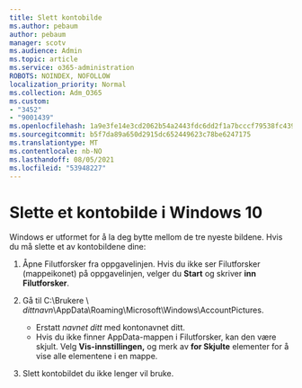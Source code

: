 ```yaml
---
title: Slett kontobilde
ms.author: pebaum
author: pebaum
manager: scotv
ms.audience: Admin
ms.topic: article
ms.service: o365-administration
ROBOTS: NOINDEX, NOFOLLOW
localization_priority: Normal
ms.collection: Adm_O365
ms.custom:
- "3452"
- "9001439"
ms.openlocfilehash: 1a9e3fe14e3cd2062b54a2443fdc6dd2f1a7bcccf79538fc439295ce43082149
ms.sourcegitcommit: b5f7da89a650d2915dc652449623c78be6247175
ms.translationtype: MT
ms.contentlocale: nb-NO
ms.lasthandoff: 08/05/2021
ms.locfileid: "53948227"
---
```

# <a name="delete-an-account-picture-in-windows-10"></a>Slette et kontobilde i Windows 10

Windows er utformet for å la deg bytte mellom de tre nyeste bildene. Hvis du må slette et av kontobildene dine:

1. Åpne Filutforsker fra oppgavelinjen. Hvis du ikke ser Filutforsker (mappeikonet) på oppgavelinjen, velger du **Start** og skriver **inn Filutforsker**.

2. Gå til C:\Brukere \\ *dittnavn*\AppData\Roaming\Microsoft\Windows\AccountPictures. 
    - Erstatt *navnet ditt* med kontonavnet ditt.
    - Hvis du ikke finner AppData-mappen i Filutforsker, kan den være skjult. Velg **Vis-innstillingen,** og merk av **for Skjulte** elementer for å vise alle elementene i en mappe.

3. Slett kontobildet du ikke lenger vil bruke.
 
 